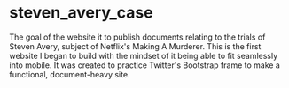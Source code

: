 # steven_avery_case
 The goal of the website it to publish documents relating to the trials of Steven Avery, subject of Netflix's Making A Murderer. This is the first website I began to build with the mindset of it being able to fit seamlessly into mobile.
It was created to practice Twitter's Bootstrap frame to make a functional, document-heavy site.
